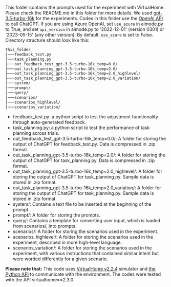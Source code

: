This folder contains the prompts used for the experiment with VirtualHome. Please check the README.md in this folder for more details. We used [gpt-3.5-turbo-16k](https://platform.openai.com/docs/models/gpt-3-5) for the experiments. Codes in this folder use the [OpenAI API](https://platform.openai.com/docs/api-reference) to call ChatGPT. If you are using Azure OpenAI, set `use_azure` in aimode.py to True, and set `api_version` in aimode.py to '2022-12-01' (version 0301) or '2023-05-15' (any other version). By default, `use_azure` is set to False.
Directory structure should look like this:
```bash
this_folder
│───feedback_test.py
│───task_planning.py
├───out_feedback_test_gpt-3.5-turbo-16k_temp=0.0/
├───out_task_planning_gpt-3.5-turbo-16k_temp=2.0/
├───out_task_planning_gpt-3.5-turbo-16k_temp=2.0_highlevel/
├───out_task_planning_gpt-3.5-turbo-16k_temp=2.0_variation/
│───system/
│───prompt/
│───query/
│───scenarios/
│───scenarios_highlevel/
│───scenarios_variation/
```
* feedback_test.py: a python script to test the adjustment functionality through auto-generated feedback.
* task_planning.py: a python script to test the performance of task planning across trials.
* out_feedback_test_gpt-3.5-turbo-16k_temp=0.0/: A folder for storing the output of ChatGPT for feedback_test.py. Data is compressed in .zip format.
* out_task_planning_gpt-3.5-turbo-16k_temp=2.0/: A folder for storing the output of ChatGPT for task_planning.py. Data is compressed in .zip format.
* out_task_planning_gpt-3.5-turbo-16k_temp=2.0_highlevel/: A folder for storing the output of ChatGPT for task_planning.py. Sample data is stored in .zip format.
* out_task_planning_gpt-3.5-turbo-16k_temp=2.0_variation/: A folder for storing the output of ChatGPT for task_planning.py. Sample data is stored in .zip format.
* system/: Contains a text file to be inserted at the beginning of the prompt.
* prompt/: A folder for storing the prompts.
* query/: Contains a template for converting user input, which is loaded from scenarios/, into prompts.
* scenarios/: A folder for storing the scenarios used in the experiment.
* scenarios_highlevel/: A folder for storing the scenarios used in the experiment, described in more high-level language.
* scenarios_variation/: A folder for storing the scenarios used in the experiment, with various instructions that contained similar intent but were worded differently for a given scenario.

**Please note that:**
This code uses [VirtualHome v2.2.4](http://virtual-home.org/documentation/master/downloads/downloads.html#v2-2-4) simulator and [the Python API](https://github.com/xavierpuigf/virtualhome) to communicate with the environment. The codes were tested with the API virtualhome==2.3.0.
